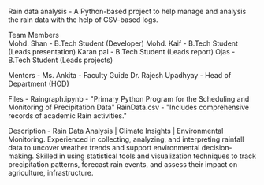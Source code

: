 Rain data analysis - 
A Python-based project to help manage and analysis the rain data with the help of CSV-based logs.

Team Members  
Mohd. Shan  - B.Tech Student (Developer)
Mohd. Kaif  - B.Tech Student (Leads presentation)
Karan pal  - B.Tech Student (Leads report)
Ojas - B.Tech Student (Leads projects)

Mentors - 
Ms. Ankita - Faculty Guide
Dr. Rajesh Upadhyay - Head of Department (HOD)

Files - 
Raingraph.ipynb - "Primary Python Program for the Scheduling and Monitoring of Precipitation Data"
RainData.csv - "Includes comprehensive records of academic Rain activities."

Description - Rain Data Analysis | Climate Insights | Environmental Monitoring.
Experienced in collecting, analyzing, and interpreting rainfall data to uncover weather trends and support environmental decision-making. Skilled in using statistical tools and visualization techniques to track precipitation patterns, forecast rain events, and assess their impact on agriculture, infrastructure.
